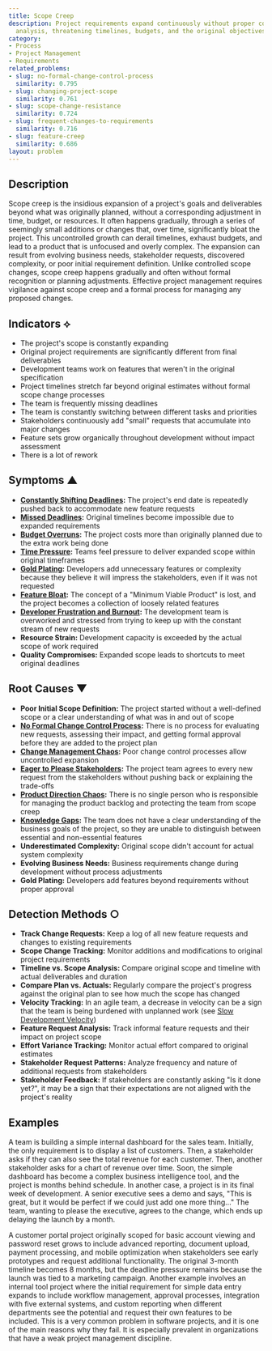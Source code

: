 ```yaml
---
title: Scope Creep
description: Project requirements expand continuously without proper control or impact
  analysis, threatening timelines, budgets, and the original objectives.
category:
- Process
- Project Management
- Requirements
related_problems:
- slug: no-formal-change-control-process
  similarity: 0.795
- slug: changing-project-scope
  similarity: 0.761
- slug: scope-change-resistance
  similarity: 0.724
- slug: frequent-changes-to-requirements
  similarity: 0.716
- slug: feature-creep
  similarity: 0.686
layout: problem
---
```


## Description

Scope creep is the insidious expansion of a project's goals and deliverables beyond what was originally planned, without a corresponding adjustment in time, budget, or resources. It often happens gradually, through a series of seemingly small additions or changes that, over time, significantly bloat the project. This uncontrolled growth can derail timelines, exhaust budgets, and lead to a product that is unfocused and overly complex. The expansion can result from evolving business needs, stakeholder requests, discovered complexity, or poor initial requirement definition. Unlike controlled scope changes, scope creep happens gradually and often without formal recognition or planning adjustments. Effective project management requires vigilance against scope creep and a formal process for managing any proposed changes.

## Indicators ⟡

- The project's scope is constantly expanding
- Original project requirements are significantly different from final deliverables
- Development teams work on features that weren't in the original specification
- Project timelines stretch far beyond original estimates without formal scope change processes
- The team is frequently missing deadlines
- The team is constantly switching between different tasks and priorities
- Stakeholders continuously add "small" requests that accumulate into major changes
- Feature sets grow organically throughout development without impact assessment
- There is a lot of rework

## Symptoms ▲

- **[Constantly Shifting Deadlines](constantly-shifting-deadlines.md):** The project's end date is repeatedly pushed back to accommodate new feature requests
- **[Missed Deadlines](missed-deadlines.md):** Original timelines become impossible due to expanded requirements
- **[Budget Overruns](budget-overruns.md):** The project costs more than originally planned due to the extra work being done
- **[Time Pressure](time-pressure.md):** Teams feel pressure to deliver expanded scope within original timeframes
- **[Gold Plating](gold-plating.md):** Developers add unnecessary features or complexity because they believe it will impress the stakeholders, even if it was not requested
- **[Feature Bloat](feature-bloat.md):** The concept of a "Minimum Viable Product" is lost, and the project becomes a collection of loosely related features
- **[Developer Frustration and Burnout](developer-frustration-and-burnout.md):** The development team is overworked and stressed from trying to keep up with the constant stream of new requests
- **Resource Strain:** Development capacity is exceeded by the actual scope of work required
- **Quality Compromises:** Expanded scope leads to shortcuts to meet original deadlines

## Root Causes ▼

- **Poor Initial Scope Definition:** The project started without a well-defined scope or a clear understanding of what was in and out of scope
- **[No Formal Change Control Process](no-formal-change-control-process.md):** There is no process for evaluating new requests, assessing their impact, and getting formal approval before they are added to the project plan
- **[Change Management Chaos](change-management-chaos.md):** Poor change control processes allow uncontrolled expansion
- **[Eager to Please Stakeholders](eager-to-please-stakeholders.md):** The project team agrees to every new request from the stakeholders without pushing back or explaining the trade-offs
- **[Product Direction Chaos](product-direction-chaos.md):** There is no single person who is responsible for managing the product backlog and protecting the team from scope creep
- **[Knowledge Gaps](knowledge-gaps.md):** The team does not have a clear understanding of the business goals of the project, so they are unable to distinguish between essential and non-essential features
- **Underestimated Complexity:** Original scope didn't account for actual system complexity
- **Evolving Business Needs:** Business requirements change during development without process adjustments
- **Gold Plating:** Developers add features beyond requirements without proper approval

## Detection Methods ○

- **Track Change Requests:** Keep a log of all new feature requests and changes to existing requirements
- **Scope Change Tracking:** Monitor additions and modifications to original project requirements
- **Timeline vs. Scope Analysis:** Compare original scope and timeline with actual deliverables and duration
- **Compare Plan vs. Actuals:** Regularly compare the project's progress against the original plan to see how much the scope has changed
- **Velocity Tracking:** In an agile team, a decrease in velocity can be a sign that the team is being burdened with unplanned work (see [Slow Development Velocity](slow-development-velocity.md))
- **Feature Request Analysis:** Track informal feature requests and their impact on project scope
- **Effort Variance Tracking:** Monitor actual effort compared to original estimates
- **Stakeholder Request Patterns:** Analyze frequency and nature of additional requests from stakeholders
- **Stakeholder Feedback:** If stakeholders are constantly asking "Is it done yet?", it may be a sign that their expectations are not aligned with the project's reality

## Examples

A team is building a simple internal dashboard for the sales team. Initially, the only requirement is to display a list of customers. Then, a stakeholder asks if they can also see the total revenue for each customer. Then, another stakeholder asks for a chart of revenue over time. Soon, the simple dashboard has become a complex business intelligence tool, and the project is months behind schedule. In another case, a project is in its final week of development. A senior executive sees a demo and says, "This is great, but it would be perfect if we could just add one more thing..." The team, wanting to please the executive, agrees to the change, which ends up delaying the launch by a month.

A customer portal project originally scoped for basic account viewing and password reset grows to include advanced reporting, document upload, payment processing, and mobile optimization when stakeholders see early prototypes and request additional functionality. The original 3-month timeline becomes 8 months, but the deadline pressure remains because the launch was tied to a marketing campaign. Another example involves an internal tool project where the initial requirement for simple data entry expands to include workflow management, approval processes, integration with five external systems, and custom reporting when different departments see the potential and request their own features to be included. This is a very common problem in software projects, and it is one of the main reasons why they fail. It is especially prevalent in organizations that have a weak project management discipline.